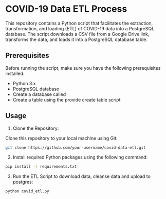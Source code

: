 # COVID-19 Data ETL Process

This repository contains a Python script that facilitates the extraction, transformation, and loading (ETL) of COVID-19 data into a PostgreSQL database. The script downloads a CSV file from a Google Drive link, transforms the data, and loads it into a PostgreSQL database table.

## Prerequisites

Before running the script, make sure you have the following prerequisites installed:

- Python 3.x
- PostgreSQL database
- Create a database called 
- Create a table using the provide create table script



## Usage
1. Clone the Repository:

Clone this repository to your local machine using Git:

``` bash
git clone https://github.com/your-username/covid-data-etl.git
```


2. Install required Python packages using the following command:

```bash
pip install -r requirements.txt'
```


3. Run the ETL Script to download data, cleanse data and upload to postgres:

```bash
python covid_etl.py
```
